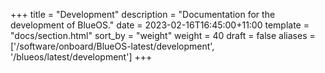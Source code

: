 +++
title = "Development"
description = "Documentation for the development of BlueOS."
date = 2023-02-16T16:45:00+11:00
template = "docs/section.html"
sort_by = "weight"
weight = 40
draft = false
aliases = ['/software/onboard/BlueOS-latest/development', '/blueos/latest/development']
+++
